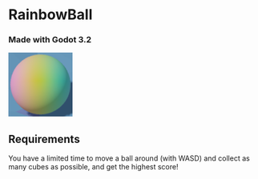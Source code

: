 # RainbowBall
### Made with Godot 3.2

![Project icon](icon.png)

## Requirements
You have a limited time to move a ball around (with WASD) and collect as many cubes as possible, and get the highest score!
